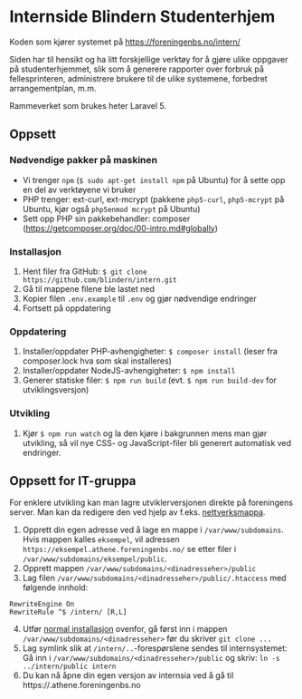 # Internside Blindern Studenterhjem

Koden som kjører systemet på https://foreningenbs.no/intern/

Siden har til hensikt og ha litt forskjellige verktøy for å gjøre
ulike oppgaver på studenterhjemmet, slik som å generere rapporter
over forbruk på fellesprinteren, administrere brukere til de ulike
systemene, forbedret arrangementplan, m.m.

Rammeverket som brukes heter Laravel 5.

## Oppsett

### Nødvendige pakker på maskinen
* Vi trenger ```npm``` (```$ sudo apt-get install npm``` på Ubuntu) for å sette opp en del av verktøyene vi bruker
* PHP trenger: ext-curl, ext-mcrypt (pakkene ```php5-curl```, ```php5-mcrypt``` på Ubuntu, kjør også ```php5enmod mcrypt``` på Ubuntu)
* Sett opp PHP sin pakkebehandler: composer (https://getcomposer.org/doc/00-intro.md#globally)

### Installasjon
1. Hent filer fra GitHub: ```$ git clone https://github.com/blindern/intern.git```
2. Gå til mappene filene ble lastet ned
3. Kopier filen `.env.example` til `.env` og gjør nødvendige endringer
4. Fortsett på oppdatering

### Oppdatering
1. Installer/oppdater PHP-avhengigheter: ```$ composer install``` (leser fra composer.lock hva som skal installeres)
2. Installer/oppdater NodeJS-avhengigheter: ```$ npm install```
3. Generer statiske filer: `$ npm run build` (evt. `$ npm run build-dev` for utviklingsversjon)

### Utvikling
1. Kjør `$ npm run watch` og la den kjøre i bakgrunnen mens man gjør utvikling, så vil nye CSS- og JavaScript-filer bli generert automatisk ved endringer.

## Oppsett for IT-gruppa
For enklere utvikling kan man lagre utviklerversjonen direkte på foreningens server. Man kan da redigere den ved hjelp av f.eks. [nettverksmappa](https://foreningenbs.no/wiki/Foreningens_dokumentarkiv).

1. Opprett din egen adresse ved å lage en mappe i ```/var/www/subdomains```. Hvis mappen kalles ```eksempel```, vil adressen ```https://eksempel.athene.foreningenbs.no/``` se etter filer i ```/var/www/subdomains/eksempel/public```.
2. Opprett mappen ```/var/www/subdomains/<dinadresseher>/public```
3. Lag filen ```/var/www/subdomains/<dinadresseher>/public/.htaccess``` med følgende innhold:
```
RewriteEngine On
RewriteRule ^$ /intern/ [R,L]
```
4. Utfør [normal installasjon](#installasjon) ovenfor, gå først inn i mappen ```/var/www/subdomains/<dinadresseher>``` før du skriver ```git clone ...```
5. Lag symlink slik at ```/intern/..```-forespørslene sendes til internsystemet: Gå inn i ```/var/www/subdomains/<dinadresseher>/public``` og skriv: ```ln -s ../intern/public intern```
6. Du kan nå åpne din egen versjon av internsia ved å gå til https://<dinadresseher>.athene.foreningenbs.no
